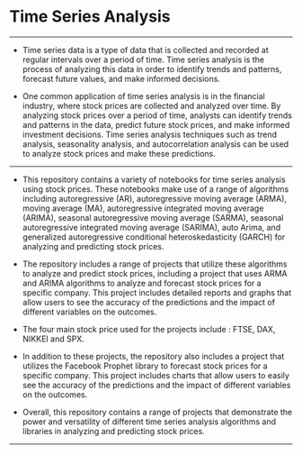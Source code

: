 # Time Series Analysis
___
* Time series data is a type of data that is collected and recorded at regular intervals over a period of time. Time series analysis is the process of analyzing this data in order to identify trends and patterns, forecast future values, and make informed decisions.

* One common application of time series analysis is in the financial industry, where stock prices are collected and analyzed over time. By analyzing stock prices over a period of time, analysts can identify trends and patterns in the data, predict future stock prices, and make informed investment decisions. Time series analysis techniques such as trend analysis, seasonality analysis, and autocorrelation analysis can be used to analyze stock prices and make these predictions.
___
* This repository contains a variety of notebooks for time series analysis using stock prices. These notebooks make use of a range of algorithms including autoregressive (AR), autoregressive moving average (ARMA), moving average (MA), autoregressive integrated moving average (ARIMA), seasonal autoregressive moving average (SARMA), seasonal autoregressive integrated moving average (SARIMA), auto Arima, and generalized autoregressive conditional heteroskedasticity (GARCH) for analyzing and predicting stock prices.

* The repository includes a range of projects that utilize these algorithms to analyze and predict stock prices, including a project that uses ARMA and ARIMA algorithms to analyze and forecast stock prices for a specific company. This project includes detailed reports and graphs that allow users to see the accuracy of the predictions and the impact of different variables on the outcomes.

* The four main stock price used for the projects include : FTSE, DAX, NIKKEI and SPX.

* In addition to these projects, the repository also includes a project that utilizes the Facebook Prophet library to forecast stock prices for a specific company. This project includes charts that allow users to easily see the accuracy of the predictions and the impact of different variables on the outcomes.

* Overall, this repository contains a range of projects that demonstrate the power and versatility of different time series analysis algorithms and libraries in analyzing and predicting stock prices.
___
